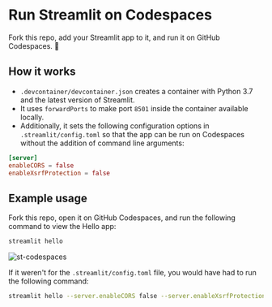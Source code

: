 # Run Streamlit on Codespaces

Fork this repo, add your Streamlit app to it, and run it on GitHub Codespaces. :balloon:

## How it works

- `.devcontainer/devcontainer.json` creates a container with Python 3.7 and the latest version of Streamlit.
- It uses `forwardPorts` to make port `8501` inside the container available locally.
- Additionally, it sets the following configuration options in `.streamlit/config.toml` so that the app can be run on Codespaces without the addition of command line arguments:

```toml
[server]
enableCORS = false
enableXsrfProtection = false
```

## Example usage

Fork this repo, open it on GitHub Codespaces, and run the following command to view the Hello app:

```bash
streamlit hello
```

![st-codespaces](https://user-images.githubusercontent.com/20672874/173758145-674a171a-60de-4850-a30f-ab8b921ffd43.gif)

If it weren't for the `.streamlit/config.toml` file, you would have had to run the following command:

```bash
streamlit hello --server.enableCORS false --server.enableXsrfProtection false
```
